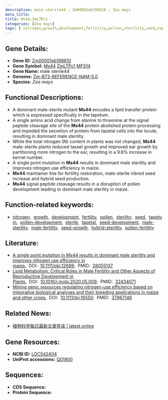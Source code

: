 ```yaml
---
description: male sterile44 ; Zm00001eb198610 ; Zea mays
meta_title:
title: Ms44;ZmLTPc1
categories: [Zea mays]
tags: [ nitrogen,growth,development,fertility,pollen,sterility,seed,tapetum,pollen development,sterile,tapetal,seed development,male sterility,male fertility,seed growth,hybrid sterility,pollen fertility ]
---
```


## Gene Details:
- **Gene ID:**	[Zm00001eb198610](https://www.maizegdb.org/gene_center/gene/Zm00001eb198610)
- **Gene Symbol:** <u>Ms44</u>&nbsp;<u>ZmLTPc1</u>&nbsp;<u>MFS14</u>
- **Gene Name:** male sterile44
- **Genome:** [Zm-B73-REFERENCE-NAM-5.0](https://www.maizegdb.org/genome/assembly/Zm-B73-REFERENCE-NAM-5.0)
- **Species:** *Zea mays*

## Functional Descriptions:
   - A dominant male-sterile mutant **Ms44** encodes a lipid transfer protein which is expressed specifically in the tapetum.
   - A single amino acid change from alanine to threonine at the signal peptide cleavage site of the **Ms44** protein abolished protein processing and impeded the secretion of protein from tapetal cells into the locule, resulting in dominant male sterility.
   - While the total nitrogen (N) content in plants was not changed, **Ms44** male-sterile plants reduced tassel growth and improved ear growth by partitioning more nitrogen to the ear, resulting in a 9.6% increase in kernel number.
   - A single point mutation in **Ms44** results in dominant male sterility and improves nitrogen use efficiency in maize.
   - **Ms44** maintainer line for fertility restoration, male-sterile inbred seed increase and hybrid seed production.
   - **Ms44** signal peptide cleavage results in a disruption of pollen development leading to dominant male sterility in maize.

## Function-related keywords:
- [nitrogen](/tags/nitrogen/),&nbsp;&nbsp;[growth](/tags/growth/),&nbsp;&nbsp;[development](/tags/development/),&nbsp;&nbsp;[fertility](/tags/fertility/),&nbsp;&nbsp;[pollen](/tags/pollen/),&nbsp;&nbsp;[sterility](/tags/sterility/),&nbsp;&nbsp;[seed](/tags/seed/),&nbsp;&nbsp;[tapetum](/tags/tapetum/),&nbsp;&nbsp;[pollen-development](/tags/pollen-development/),&nbsp;&nbsp;[sterile](/tags/sterile/),&nbsp;&nbsp;[tapetal](/tags/tapetal/),&nbsp;&nbsp;[seed-development](/tags/seed-development/),&nbsp;&nbsp;[male-sterility](/tags/male-sterility/),&nbsp;&nbsp;[male-fertility](/tags/male-fertility/),&nbsp;&nbsp;[seed-growth](/tags/seed-growth/),&nbsp;&nbsp;[hybrid-sterility](/tags/hybrid-sterility/),&nbsp;&nbsp;[pollen-fertility](/tags/pollen-fertility/)

## Literature:
   - [A single point mutation in Ms44 results in dominant male sterility and improves nitrogen use efficiency in maize.]( https://onlinelibrary.wiley.com/doi/10.1111/pbi.12689)&nbsp;&nbsp;DOI:&nbsp;&nbsp;[10.1111/pbi.12689](https://onlinelibrary.wiley.com/doi/10.1111/pbi.12689);&nbsp;&nbsp;PMID:&nbsp;&nbsp;[28055137](https://pubmed.ncbi.nlm.nih.gov/28055137/)
   - [Lipid Metabolism: Critical Roles in Male Fertility and Other Aspects of Reproductive Development in Plants.]( https://www.sciencedirect.com/science/article/pii/S1674205220301441?via%3Dihub)&nbsp;&nbsp;DOI:&nbsp;&nbsp;[10.1016/j.molp.2020.05.009](https://www.sciencedirect.com/science/article/pii/S1674205220301441?via%3Dihub);&nbsp;&nbsp;PMID:&nbsp;&nbsp;[32434071](https://pubmed.ncbi.nlm.nih.gov/32434071/)
   - [Mining genic resources regulating nitrogen-use efficiency based on integrative biological analyses and their breeding applications in maize and other crops.]( https://onlinelibrary.wiley.com/doi/10.1111/tpj.16550)&nbsp;&nbsp;DOI:&nbsp;&nbsp;[10.1111/tpj.16550](https://onlinelibrary.wiley.com/doi/10.1111/tpj.16550);&nbsp;&nbsp;PMID:&nbsp;&nbsp;[37967146](https://pubmed.ncbi.nlm.nih.gov/37967146/)

## Related News:
   - [植物科学每日最新文章导读 | latest online](https://mp.weixin.qq.com/s?__biz=MzIyOTY2NDYyNQ==&mid=2247483974&idx=1&sn=31092941b04ca3a91631e42aa03c7498&chksm=e8be7058dfc9f94ebd9106b16307b247177371700956de87e82121535d1dfcc11f2ba502419f&scene=27#wechat_redirect)

## Gene Resources:
- **NCBI ID:** [LOC542404](https://www.ncbi.nlm.nih.gov/gene/?term=LOC542404)
- **UniProt accessions:** [Q01900](https://www.uniprot.org/uniprotkb/Q01900/entry)



## Sequences:
- **CDS Sequence:**
- **Protein Sequence:**
